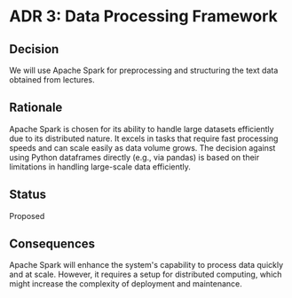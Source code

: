 # ADR 3: Data Processing Framework

## Decision
We will use Apache Spark for preprocessing and structuring the text data obtained from lectures.

## Rationale
Apache Spark is chosen for its ability to handle large datasets efficiently due to its distributed nature. It excels in tasks that require fast processing speeds and can scale easily as data volume grows. The decision against using Python dataframes directly (e.g., via pandas) is based on their limitations in handling large-scale data efficiently.

## Status
Proposed

## Consequences
Apache Spark will enhance the system's capability to process data quickly and at scale. However, it requires a setup for distributed computing, which might increase the complexity of deployment and maintenance.
